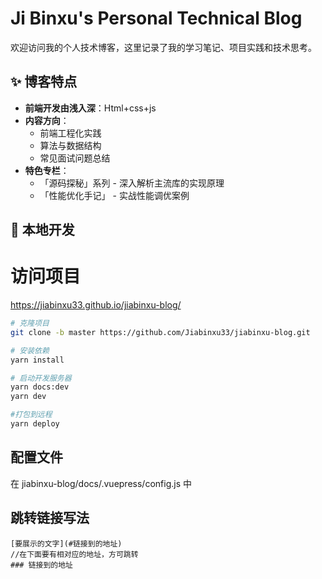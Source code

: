 # Ji Binxu's Personal Technical Blog

欢迎访问我的个人技术博客，这里记录了我的学习笔记、项目实践和技术思考。

## ✨ 博客特点

- **前端开发由浅入深**：Html+css+js
- **内容方向**：
  - 前端工程化实践
  - 算法与数据结构
  - 常见面试问题总结
- **特色专栏**：
  - 「源码探秘」系列 - 深入解析主流库的实现原理
  - 「性能优化手记」 - 实战性能调优案例

## 🚀 本地开发

# 访问项目
https://jiabinxu33.github.io/jiabinxu-blog/

```bash
# 克隆项目
git clone -b master https://github.com/Jiabinxu33/jiabinxu-blog.git

# 安装依赖
yarn install

# 启动开发服务器
yarn docs:dev
yarn dev

#打包到远程
yarn deploy
```

## 配置文件

在 jiabinxu-blog/docs/.vuepress/config.js 中

## 跳转链接写法

```
[要展示的文字](#链接到的地址)
//在下面要有相对应的地址，方可跳转
### 链接到的地址
```
